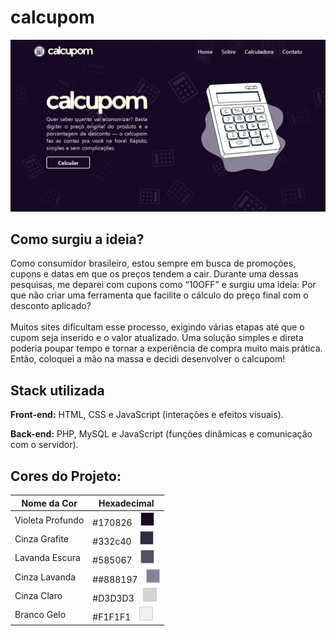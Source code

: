 # calcupom
<img src="https://github.com/MKevin2/calcupom/blob/main/home.png">

## Como surgiu a ideia?
Como consumidor brasileiro, estou sempre em busca de promoções, cupons e datas em que os preços tendem a cair. Durante uma dessas pesquisas, me deparei com cupons como “10OFF” e surgiu uma ideia: Por que não criar uma ferramenta que facilite o cálculo do preço final com o desconto aplicado? 
<br><br>
Muitos sites dificultam esse processo, exigindo várias etapas até que o cupom seja inserido e o valor atualizado. Uma solução simples e direta poderia poupar tempo e tornar a experiência de compra muito mais prática. Então, coloquei a mão na massa e decidi desenvolver o calcupom!

## Stack utilizada

**Front-end:** HTML, CSS e JavaScript (interações e efeitos visuais).

**Back-end:** PHP, MySQL e JavaScript (funções dinâmicas e comunicação com o servidor). 

## Cores do Projeto:
<table>
  <thead>
    <tr>
      <th>Nome da Cor</th>
      <th>Hexadecimal</th>
    </tr>
  </thead>
  <tbody>
    <tr>
      <td>Violeta Profundo</td>
      <td>#170826 <span style="display:inline-block;width:20px;height:20px;background-color:#170826;border:1px solid #ccc;margin-left:10px;"></span></td>
    </tr>
    <tr>
      <td>Cinza Grafite</td>
      <td>#332c40 <span style="display:inline-block;width:20px;height:20px;background-color:#332c40;border:1px solid #ccc;margin-left:10px;"></span></td>
    </tr>
    <tr>
      <td>Lavanda Escura</td>
      <td>#585067 <span style="display:inline-block;width:20px;height:20px;background-color:#585067;border:1px solid #ccc;margin-left:10px;"></span></td>
    </tr>
    <tr>
      <td>Cinza Lavanda</td>
      <td>##888197 <span style="display:inline-block;width:20px;height:20px;background-color:#888197;border:1px solid #ccc;margin-left:10px;"></span></td>
    </tr>
    <tr>
      <td>Cinza Claro</td>
      <td>#D3D3D3 <span style="display:inline-block;width:20px;height:20px;background-color:#D3D3D3;border:1px solid #ccc;margin-left:10px;"></span></td>
    </tr>
    <tr>
      <td>Branco Gelo</td>
      <td>#F1F1F1 <span style="display:inline-block;width:20px;height:20px;background-color:#F1F1F1;border:1px solid #ccc;margin-left:10px;"></span></td>
    </tr>
  </tbody>
</table>


